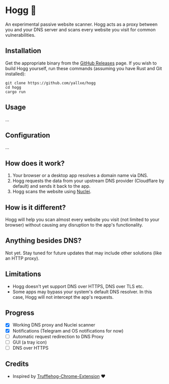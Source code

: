 # Hogg 🐽
An experimental passive website scanner. Hogg acts as a proxy between you and your DNS server and scans every website you visit for common vulnerabilities.

## Installation
Get the appropriate binary from the [GitHub Releases](https://github.com/yallxe/hogg/releases) page. If you wish to build Hogg yourself, run these commands (assuming you have Rust and Git installed):
```shell
git clone https://github.com/yallxe/hogg
cd hogg
cargo run
```

## Usage
...

## Configuration
...

## How does it work?
1. Your browser or a desktop app resolves a domain name via DNS.
2. Hogg requests the data from your upstream DNS provider (Cloudflare by default) and sends it back to the app.
3. Hogg scans the website using [Nuclei](https://github.com/projectdiscovery/nuclei).

## How is it different?
Hogg will help you scan almost every website you visit (not limited to your browser) without causing any disruption to the app's functionality.

## Anything besides DNS?
Not yet. Stay tuned for future updates that may include other solutions (like an HTTP proxy).

## Limitations
- Hogg doesn't yet support DNS over HTTPS, DNS over TLS etc.
- Some apps may bypass your system's default DNS resolver. In this case, Hogg will not intercept the app's requests.

## Progress
- [x] Working DNS proxy and Nuclei scanner
- [x] Notifications (Telegram and OS notifications for now)
- [ ] Automatic request redirection to DNS Proxy
- [ ] GUI (a tray icon)
- [ ] DNS over HTTPS

## Credits
- Inspired by [Trufflehog-Chrome-Extension](https://github.com/trufflesecurity/Trufflehog-Chrome-Extension) ❤️
